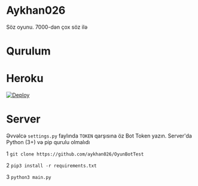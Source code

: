 # Aykhan026
Söz oyunu. 7000-dən çox söz ilə

# Qurulum

# Heroku
[![Deploy](https://www.herokucdn.com/deploy/button.svg)](https://heroku.com/deploy?template=https://github.com/aykhan026/OyunBotTest)


# Server

Əvvəlcə `settings.py` faylında `TOKEN` qarşısına öz Bot Token yazın. Server'da Python (3+) və pip qurulu olmalıdı

1
`git clone https://github.com/aykhan026/OyunBotTest`

2
`pip3 install -r requirements.txt`

3
`python3 main.py`
